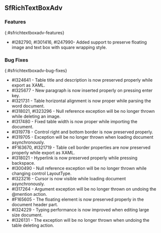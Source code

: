 ## SfRichTextBoxAdv

### Features
{:#sfrichtextboxadv-features}

* \#I282790, \#I301416, \#I247990- Added support to preserve floating image and text box with square wrapping style.

### Bug Fixes
{:#sfrichtextboxadv-bug-fixes}

* \#I324641 - Table title and description is now preserved properly while export as XAML.
* \#I325677 - New paragraph is now inserted properly on pressing enter key.
* \#I321731 - Table horizontal alignment is now proper while parsing the word document.
* \#I318021, \#I323296 - Null reference exception will be no longer thrown while deleting an image.
* \#I317480 - Fixed table width is now proper while importing the document.
* \#I319778 - Control right and bottom border is now preserved properly.
* \#I319705 - Exception will be no longer thrown when loading document asynchronously.
* \#F163670, \#I321719 - Table cell border properties are now preserved properly while export as XAML.
* \#I318021 - Hyperlink is now preserved properly while pressing backspace.
* \#I300490 - Null reference exception will be no longer thrown while changing control LayoutType.
* \#I323216 - Cursor is now visible while loading document asynchronously.
* \#I317264 - Argument exception will be no longer thrown on undoing the @mention action.
* \#F165605 - The floating element is now preserved properly in the document header part.
* \#I324229 - Typing performance is now improved when editing large size document.
* \#I326131 - The exception will be no longer thrown when undoing the table deleting action.
